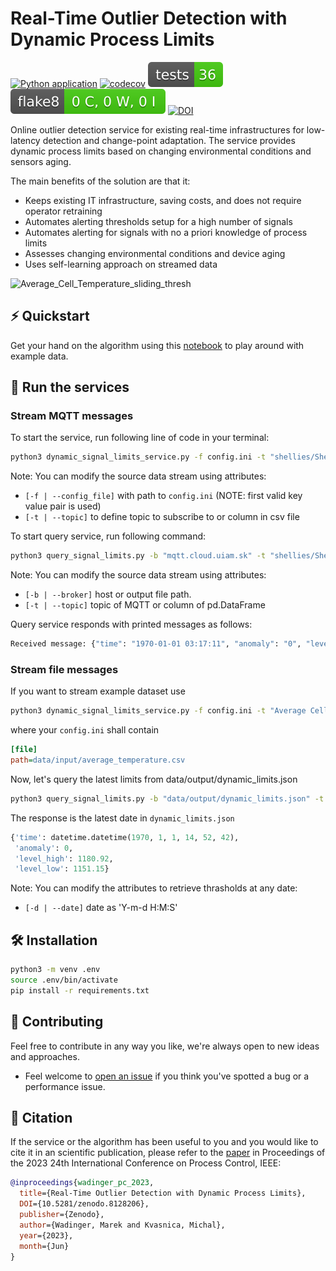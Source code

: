 # Real-Time Outlier Detection with Dynamic Process Limits

[![Python application](https://github.com/MarekWadinger/online_outlier_detection/actions/workflows/python-app.yml/badge.svg)](https://github.com/MarekWadinger/online_outlier_detection/actions/workflows/python-app.yml)
[![codecov](https://codecov.io/gh/MarekWadinger/online_outlier_detection/branch/main/graph/badge.svg?token=BIS0A7CF1F)](https://codecov.io/gh/MarekWadinger/online_outlier_detection)
[![Test Status](/reports/test-badge.svg)](https://htmlpreview.github.io/?https://github.com/MarekWadinger/online_outlier_detection/blob/main/reports/junit/report/index.html)
[![Flake8 Status](/reports/flake8-badge.svg)](https://htmlpreview.github.io/?https://github.com/MarekWadinger/online_outlier_detection/blob/main/reports/flake8/report/index.html)
[![DOI](https://zenodo.org/badge/DOI/10.5281/zenodo.8128206.svg)](https://doi.org/10.5281/zenodo.8128206)

Online outlier detection service for existing real-time infrastructures for low-latency detection and change-point adaptation.
The service provides dynamic process limits based on changing environmental conditions and sensors aging.

The main benefits of the  solution are that it:

* Keeps existing IT infrastructure, saving costs, and does
not require operator retraining
* Automates alerting thresholds setup for a high number of
signals
* Automates alerting for signals with no a priori knowledge
of process limits
* Assesses changing environmental conditions and device
aging
* Uses self-learning approach on streamed data

![Average_Cell_Temperature_sliding_thresh](https://github.com/MarekWadinger/online_outlier_detection/assets/50716630/427586d8-9858-4cf2-9aaa-1ee5407416bd)

## ⚡️ Quickstart

Get your hand on the algorithm using this [notebook](https://github.com/MarekWadinger/online_outlier_detection/blob/main/online_outlier_detection.ipynb) to play around with example data.

## 🏃 Run the services

### Stream MQTT messages

To start the service, run following line of code in your terminal:

```bash
python3 dynamic_signal_limits_service.py -f config.ini -t "shellies/Shelly3EM-Main-Switchboard-C/emeter/0/power"
```

Note: You can modify the source data stream using attributes:

* `[-f | --config_file]` with path to `config.ini` (NOTE: first valid key value pair is used)
* `[-t | --topic]` to define topic to subscribe to or column in csv file

To start query service, run following command:

```bash
python3 query_signal_limits.py -b "mqtt.cloud.uiam.sk" -t "shellies/Shelly3EM-Main-Switchboard-C/emeter/0/dynamic_limits"
```

Note: You can modify the source data stream using attributes:

* `[-b | --broker]` host or output file path.
* `[-t | --topic]` topic of MQTT or column of pd.DataFrame

Query service responds with printed messages as follows:

```bash
Received message: {"time": "1970-01-01 03:17:11", "anomaly": "0", "level_high": "658.396223558289", "level_low": "635.8731097750442"}
```

### Stream file messages
If you want to stream example dataset use

```bash
python3 dynamic_signal_limits_service.py -f config.ini -t "Average Cell Temperature" --debug True
```

where your `config.ini` shall contain

```ini
[file]
path=data/input/average_temperature.csv
```

Now, let's query the latest limits from data/output/dynamic_limits.json

```bash
python3 query_signal_limits.py -b "data/output/dynamic_limits.json" -t "Average Cell Temperature"
```

The response is the latest date in `dynamic_limits.json`

```python
{'time': datetime.datetime(1970, 1, 1, 14, 52, 42), 
 'anomaly': 0, 
 'level_high': 1180.92, 
 'level_low': 1151.15}
```

Note: You can modify the attributes to retrieve thrasholds at any date:

* `[-d | --date]` date as 'Y-m-d H:M:S'

## 🛠 Installation

```bash
python3 -m venv .env
source .env/bin/activate
pip install -r requirements.txt
```

## 👐 Contributing

Feel free to contribute in any way you like, we're always open to new ideas and approaches.

* Feel welcome to [open an issue](https://github.com/MarekWadinger/online_outlier_detection/issues/new/choose) if you think you've spotted a bug or a performance issue.

<!-- 
## 🤝 Affiliations

<p align="center">
  <img width="70%" src="" alt="affiliations">
</p>
-->

## 💬 Citation

If the service or the algorithm has been useful to you and you would like to cite it in an scientific publication, please refer to the [paper](https://doi.org/10.5281/zenodo.8128206) in Proceedings of the 2023 24th International Conference on Process Control, IEEE:

```bibtex
@inproceedings{wadinger_pc_2023,
  title={Real-Time Outlier Detection with Dynamic Process Limits},
  DOI={10.5281/zenodo.8128206},
  publisher={Zenodo},
  author={Wadinger, Marek and Kvasnica, Michal},
  year={2023},
  month={Jun}
}
```

<!-- 
## 📝 License

This algorithm is free and open-source software licensed under the [3-clause BSD license](https://github.com/online-ml/river/blob/main/LICENSE).
  -->
